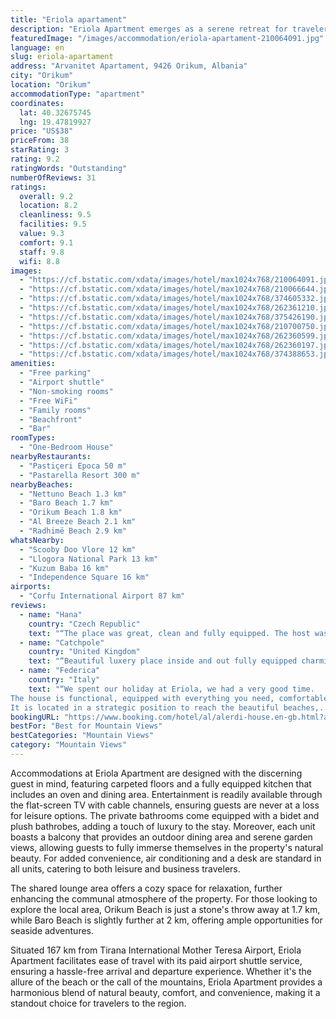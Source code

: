 ```yaml
---
title: "Eriola apartament"
description: "Eriola Apartment emerges as a serene retreat for travelers seeking the perfect blend of mountain tranquility and beachfront bliss."
featuredImage: "/images/accommodation/eriola-apartament-210064091.jpg"
language: en
slug: eriola-apartament
address: "Arvanitet Apartament, 9426 Orikum, Albania"
city: "Orikum"
location: "Orikum"
accommodationType: "apartment"
coordinates:
  lat: 40.32675745
  lng: 19.47819927
price: "US$38"
priceFrom: 38
starRating: 3
rating: 9.2
ratingWords: "Outstanding"
numberOfReviews: 31
ratings:
  overall: 9.2
  location: 8.2
  cleanliness: 9.5
  facilities: 9.5
  value: 9.3
  comfort: 9.1
  staff: 9.8
  wifi: 8.8
images:
  - "https://cf.bstatic.com/xdata/images/hotel/max1024x768/210064091.jpg?k=a84fce2cf1973a451d119fa8e35ed0faabb0f71e34d29fa8b776f79e88fd1f7f&o=&hp=1"
  - "https://cf.bstatic.com/xdata/images/hotel/max1024x768/210066644.jpg?k=722d1668fc9b684e4219e2af411a8b4ceeae41baaddfbae15cb1808ed7f2d417&o=&hp=1"
  - "https://cf.bstatic.com/xdata/images/hotel/max1024x768/374605332.jpg?k=d01ce6adda8c1c1dda30787d6da1804e8380255bee8a414b2b12d840e35d8c61&o=&hp=1"
  - "https://cf.bstatic.com/xdata/images/hotel/max1024x768/262361210.jpg?k=77a2cc3acbca18de340e979ee6b06d4b7e232ace607a138f9de9d4adc4ec9719&o=&hp=1"
  - "https://cf.bstatic.com/xdata/images/hotel/max1024x768/375426190.jpg?k=c01c9aac05f450a7d0f82a9cdeadf4bbc2f4ac6217ba8879dc8e966983d70e8c&o=&hp=1"
  - "https://cf.bstatic.com/xdata/images/hotel/max1024x768/210700750.jpg?k=9c1fda99e70ceb515ad7b46c15b7967d758a4f29cb646a5016d9100256fe2323&o=&hp=1"
  - "https://cf.bstatic.com/xdata/images/hotel/max1024x768/262360599.jpg?k=f01eca2306d5b3757a7afc5e37931fe30e71f9b3dec2ba6fb517562ebdf7b819&o=&hp=1"
  - "https://cf.bstatic.com/xdata/images/hotel/max1024x768/262360197.jpg?k=29b5b25d149e659a2f36414a4b6123ddc207570ffbe5c9117211c31611cc6f65&o=&hp=1"
  - "https://cf.bstatic.com/xdata/images/hotel/max1024x768/374388653.jpg?k=c60c74bd13be4c78af676205546d53415d5c53f9aea7fcd365a4b474a9e26b77&o=&hp=1"
amenities:
  - "Free parking"
  - "Airport shuttle"
  - "Non-smoking rooms"
  - "Free WiFi"
  - "Family rooms"
  - "Beachfront"
  - "Bar"
roomTypes:
  - "One-Bedroom House"
nearbyRestaurants:
  - "Pastiçeri Epoca 50 m"
  - "Pastarella Resort 300 m"
nearbyBeaches:
  - "Nettuno Beach 1.3 km"
  - "Baro Beach 1.7 km"
  - "Orikum Beach 1.8 km"
  - "Al Breeze Beach 2.1 km"
  - "Radhimë Beach 2.9 km"
whatsNearby:
  - "Scooby Doo Vlore 12 km"
  - "Llogora National Park 13 km"
  - "Kuzum Baba 16 km"
  - "Independence Square 16 km"
airports:
  - "Corfu International Airport 87 km"
reviews:
  - name: "Hana"
    country: "Czech Republic"
    text: "“The place was great, clean and fully equipped. The host was really nice and helpful!”"
  - name: "Catchpole"
    country: "United Kingdom"
    text: "“Beautiful luxery place inside and out fully equipped charming owners”"
  - name: "Federica"
    country: "Italy"
    text: "“We spent our holiday at Eriola, we had a very good time.
The house is functional, equipped with everything you need, comfortable beds and nice outdoor space where you can dine.
It is located in a strategic position to reach the beautiful beaches,...”"
bookingURL: "https://www.booking.com/hotel/al/alerdi-house.en-gb.html?aid=8035640"
bestFor: "Best for Mountain Views"
bestCategories: "Mountain Views"
category: "Mountain Views"
---
```


Accommodations at Eriola Apartment are designed with the discerning guest in mind, featuring carpeted floors and a fully equipped kitchen that includes an oven and dining area. Entertainment is readily available through the flat-screen TV with cable channels, ensuring guests are never at a loss for leisure options. The private bathrooms come equipped with a bidet and plush bathrobes, adding a touch of luxury to the stay. Moreover, each unit boasts a balcony that provides an outdoor dining area and serene garden views, allowing guests to fully immerse themselves in the property's natural beauty. For added convenience, air conditioning and a desk are standard in all units, catering to both leisure and business travelers.

The shared lounge area offers a cozy space for relaxation, further enhancing the communal atmosphere of the property. For those looking to explore the local area, Orikum Beach is just a stone's throw away at 1.7 km, while Baro Beach is slightly further at 2 km, offering ample opportunities for seaside adventures.

Situated 167 km from Tirana International Mother Teresa Airport, Eriola Apartment facilitates ease of travel with its paid airport shuttle service, ensuring a hassle-free arrival and departure experience. Whether it's the allure of the beach or the call of the mountains, Eriola Apartment provides a harmonious blend of natural beauty, comfort, and convenience, making it a standout choice for travelers to the region.
